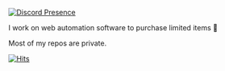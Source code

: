 [![Discord Presence](https://lanyard-profile-readme.vercel.app/api/229160979823460353?theme=dark&animated=true)](https://discord.com/users/229160979823460353)

I work on web automation software to purchase limited items 🤖

Most of my repos are private.

[![Hits](https://hits.seeyoufarm.com/api/count/incr/badge.svg?url=https%3A%2F%2Fgithub.com%2Fibadus&count_bg=%23A985FF&title_bg=%233F4453&icon=github.svg&icon_color=%23FFFFFF&title=Visits&edge_flat=false)](https://hits.seeyoufarm.com)
